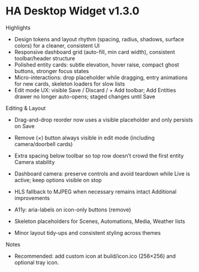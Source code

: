 # HA Desktop Widget v1.3.0

Highlights
- Design tokens and layout rhythm (spacing, radius, shadows, surface colors) for a cleaner, consistent UI
- Responsive dashboard grid (auto-fill, min card width), consistent toolbar/header structure
- Polished entity cards: subtle elevation, hover raise, compact ghost buttons, stronger focus states
- Micro-interactions: drop placeholder while dragging, entry animations for new cards, skeleton loaders for slow lists
- Edit mode UX: visible Save / Discard / + Add toolbar; Add Entities drawer no longer auto-opens; staged changes until Save

Editing & Layout
- Drag-and-drop reorder now uses a visible placeholder and only persists on Save
- Remove (×) button always visible in edit mode (including camera/doorbell cards)
- Extra spacing below toolbar so top row doesn’t crowd the first entity
Camera stability

- Dashboard camera: preserve controls and avoid teardown while Live is active; keep options visible on stop
- HLS fallback to MJPEG when necessary remains intact
Additional improvements
- A11y: aria-labels on icon-only buttons (remove)

- Skeleton placeholders for Scenes, Automations, Media, Weather lists
- Minor layout tidy-ups and consistent styling across themes





Notes
- Recommended: add custom icon at build/icon.ico (256×256) and optional tray icon.

